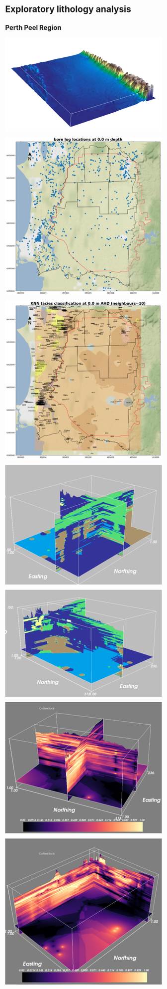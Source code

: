 # Exploratory lithology analysis
## Perth Peel Region

![DEM](sample_outputs/dem.png?raw=true "DEM")

![bore locations](sample_outputs/bore_locations.png?raw=true "bore locations")

![KNN interpolation](sample_outputs/lithology_KNN_interpolation.png?raw=true "KNN interpolation")

![3d lithology (sample 1)](sample_outputs/3d_lithology1.png?raw=true "3d lithology (sample 1)")

![3d lithology (sample 2)](sample_outputs/3d_lithology2.png?raw=true "3d lithology (sample 2)")

![class probability (sample 1)](sample_outputs/class_probability1.png?raw=true "class probability (sample 1)")

![class probability (sample 2)](sample_outputs/class_probability2.png?raw=true "class probability (sample 2)")
